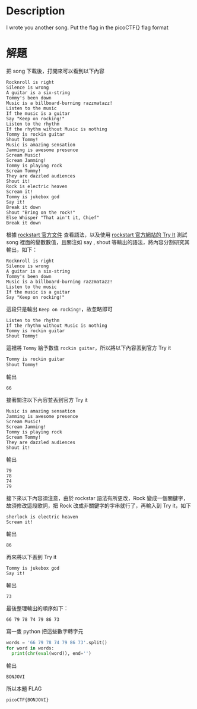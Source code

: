 # Description
I wrote you another song. Put the flag in the picoCTF{} flag format

# 解題
把 song 下載後，打開來可以看到以下內容
```text
Rocknroll is right              
Silence is wrong                
A guitar is a six-string        
Tommy's been down               
Music is a billboard-burning razzmatazz!
Listen to the music             
If the music is a guitar                  
Say "Keep on rocking!"                
Listen to the rhythm
If the rhythm without Music is nothing
Tommy is rockin guitar
Shout Tommy!                    
Music is amazing sensation 
Jamming is awesome presence
Scream Music!                   
Scream Jamming!                 
Tommy is playing rock           
Scream Tommy!       
They are dazzled audiences                  
Shout it!
Rock is electric heaven                     
Scream it!
Tommy is jukebox god            
Say it!                                     
Break it down
Shout "Bring on the rock!"
Else Whisper "That ain't it, Chief"                 
Break it down 
```
根據 [rockstart 官方文件](https://codewithrockstar.com/docs "rockstart 官方文件") 查看語法，以及使用 [rockstart 官方網站的 Try It](https://codewithrockstar.com/online "rockstart 官方網站的 Try It") 測試 song 裡面的變數數值，且關注如 say , shout 等輸出的語法，將內容分割研究其輸出，如下：
``` text
Rocknroll is right              
Silence is wrong                
A guitar is a six-string        
Tommy's been down               
Music is a billboard-burning razzmatazz!
Listen to the music             
If the music is a guitar                  
Say "Keep on rocking!"   
```
這段只是輸出 `Keep on rocking!`，故忽略即可
```text
Listen to the rhythm
If the rhythm without Music is nothing
Tommy is rockin guitar
Shout Tommy! 
```
這裡將 `Tommy` 給予數值 `rockin guitar`，所以將以下內容丟到官方 Try it
```bash
Tommy is rockin guitar
Shout Tommy! 
```
輸出
```text
66
```
接著關注以下內容並丟到官方 Try it
```text
Music is amazing sensation 
Jamming is awesome presence
Scream Music!                   
Scream Jamming!
Tommy is playing rock           
Scream Tommy!   
They are dazzled audiences                  
Shout it!
```
輸出
```text
79
78
74
79
```
接下來以下內容須注意，由於 rockstar 語法有所更改，Rock 變成一個關鍵字，故須修改這段歌詞，把 Rock 改成非關鍵字的字串就行了，再輸入到 Try it，如下
```text
sherlock is electric heaven                     
Scream it!
```
輸出
```text
86
```
再來將以下丟到 Try it
```text
Tommy is jukebox god            
Say it!
```
輸出
```text
73
```
最後整理輸出的順序如下：
```text
66 79 78 74 79 86 73
```
寫一隻 python 把這些數字轉字元
```python
words = '66 79 78 74 79 86 73'.split()
for word in words:
  print(chr(eval(word)), end='')
```
輸出
```text
BONJOVI
```
<!-- flag -->
所以本題 FLAG 
```text
picoCTF{BONJOVI}
```

